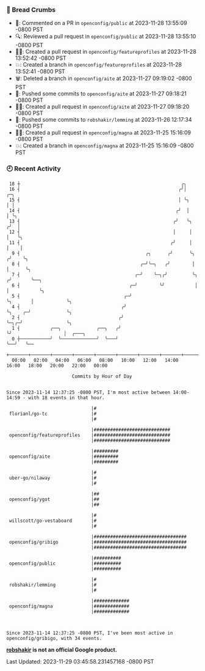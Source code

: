 ### 🍞 Bread Crumbs

 * 💬: Commented on a PR in  `openconfig/public` at 2023-11-28 13:55:09 -0800 PST
 * 🔍: Reviewed a pull request in  `openconfig/public` at 2023-11-28 13:55:10 -0800 PST
 * ✍🏼: Created a pull request in `openconfig/featureprofiles` at 2023-11-28 13:52:42 -0800 PST
 * 💥: Created a branch in `openconfig/featureprofiles` at 2023-11-28 13:52:41 -0800 PST
 * 🗑: Deleted a branch in `openconfig/aite` at 2023-11-27 09:19:02 -0800 PST
 * 🚢: Pushed some commits to `openconfig/aite` at 2023-11-27 09:18:21 -0800 PST
 * ✍🏼: Created a pull request in `openconfig/aite` at 2023-11-27 09:18:20 -0800 PST
 * 🚢: Pushed some commits to `robshakir/lemming` at 2023-11-26 12:17:34 -0800 PST
 * ✍🏼: Created a pull request in `openconfig/magna` at 2023-11-25 15:16:09 -0800 PST
 * 💥: Created a branch in `openconfig/magna` at 2023-11-25 15:16:09 -0800 PST

### 🕘 Recent Activity
```
 18 ┼                                                           ╭╮
 16 ┤                                                          ╭╯│               ╭─╮
 15 ┤                                                          │ ╰╮              │ │
 14 ┤                                                         ╭╯  │              │ ╰╮
 13 ┤                                                        ╭╯   ╰╮            ╭╯  │
 12 ┤                                                        │     │            │   ╰╮
 11 ┤                                                       ╭╯     │            │    │
  9 ┤                                              ╭╮      ╭╯      ╰╮          ╭╯    ╰╮
  8 ┤                                            ╭─╯╰─╮   ╭╯        │          │      ╰╮
  7 ┤                                          ╭─╯    ╰─╮╭╯         ╰╮        ╭╯       ╰──╮
  6 ┤                                        ╭─╯        ╰╯           │        │           ╰╮
  5 ┤                                      ╭─╯                       ╰╮       │            ╰╮
  4 ┤                                     ╭╯                          ╰╮    ╭─╯             ╰╮
  2 ┤                                    ╭╯                            ╰─╮╭─╯                ╰╮
  1 ┤           ╭──╮             ╭──╮   ╭╯                               ╰╯                   │  ╭───╮
  0 ┼───────────╯  ╰─────────────╯  ╰───╯                                                     ╰──╯   ╰──
    +───────+───────+───────+───────+───────+───────+───────+───────+───────+───────+───────+───────+────
  00:00   02:00   04:00   06:00   08:00   10:00   12:00   14:00   16:00   18:00   20:00   22:00   00:00   

						Commits by Hour of Day


Since 2023-11-14 12:37:25 -0800 PST, I'm most active between 14:00-14:59 - with 18 events in that hour.

```



```
                               |#
 florianl/go-tc                |#
                               |#

                               |############################
 openconfig/featureprofiles    |############################
                               |############################

                               |#########
 openconfig/aite               |#########
                               |#########

                               |#
 uber-go/nilaway               |#
                               |#

                               |##
 openconfig/ygot               |##
                               |##

                               |#
 willscott/go-vestaboard       |#
                               |#

                               |##################################
 openconfig/gribigo            |##################################
                               |##################################

                               |##########
 openconfig/public             |##########
                               |##########

                               |#
 robshakir/lemming             |#
                               |#

                               |#############
 openconfig/magna              |#############
                               |#############



Since 2023-11-14 12:37:25 -0800 PST, I've been most active in openconfig/gribigo, with 34 events.

```
**[robshakir](mailto:robjs@google.com) is not an official Google product.**  


Last Updated: 2023-11-29 03:45:58.231457168 -0800 PST
